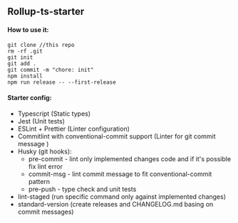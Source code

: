 ## Rollup-ts-starter

#### How to use it:
```
git clone //this repo
rm -rf .git
git init
git add . 
git commit -m "chore: init"
npm install
npm run release -- --first-release
```

#### Starter config:
* Typescript (Static types)
* Jest (Unit tests)
* ESLint + Prettier (Linter configuration)
* Commitlint with conventional-commit support (Linter for git commit message )
* Husky (git hooks): 
  * pre-commit - lint only implemented changes code and if it's possible fix lint error
  * commit-msg - lint commit message to fit conventional-commit pattern
  * pre-push - type check and unit tests
* lint-staged (run specific command only against implemented changes)
* standard-version (create releases and CHANGELOG.md basing on commit messages)

